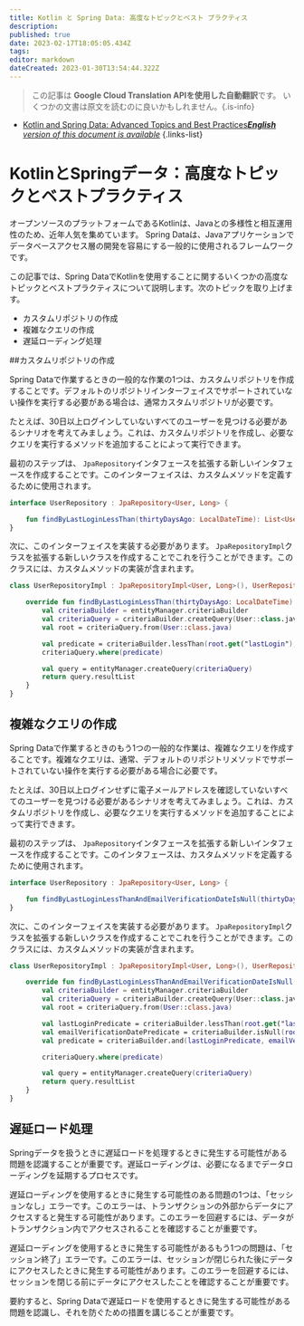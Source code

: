 ```yaml
---
title: Kotlin と Spring Data: 高度なトピックとベスト プラクティス
description: 
published: true
date: 2023-02-17T18:05:05.434Z
tags: 
editor: markdown
dateCreated: 2023-01-30T13:54:44.322Z
---
```


> この記事は **Google Cloud Translation APIを使用した自動翻訳**です。
いくつかの文書は原文を読むのに良いかもしれません。{.is-info}
- [Kotlin and Spring Data: Advanced Topics and Best Practices***English** version of this document is available*](/en/Knowledge-base/Kotlin/kotlin-and-spring-data-advanced-topics-and-best-practices)
{.links-list}


# KotlinとSpringデータ：高度なトピックとベストプラクティス

オープンソースのプラットフォームであるKotlinは、Javaとの多様性と相互運用性のため、近年人気を集めています。 Spring Dataは、Javaアプリケーションでデータベースアクセス層の開発を容易にする一般的に使用されるフレームワークです。

この記事では、Spring DataでKotlinを使用することに関するいくつかの高度なトピックとベストプラクティスについて説明します。次のトピックを取り上げます。

- カスタムリポジトリの作成
- 複雑なクエリの作成
- 遅延ローディング処理

##カスタムリポジトリの作成

Spring Dataで作業するときの一般的な作業の1つは、カスタムリポジトリを作成することです。デフォルトのリポジトリインターフェイスでサポートされていない操作を実行する必要がある場合は、通常カスタムリポジトリが必要です。

たとえば、30日以上ログインしていないすべてのユーザーを見つける必要があるシナリオを考えてみましょう。これは、カスタムリポジトリを作成し、必要なクエリを実行するメソッドを追加することによって実行できます。

最初のステップは、 `JpaRepository`インタフェースを拡張する新しいインタフェースを作成することです。このインターフェイスは、カスタムメソッドを定義するために使用されます。

```kotlin
interface UserRepository : JpaRepository<User, Long> {

    fun findByLastLoginLessThan(thirtyDaysAgo: LocalDateTime): List<User>
}
```

次に、このインターフェイスを実装する必要があります。 `JpaRepositoryImpl`クラスを拡張する新しいクラスを作成することでこれを行うことができます。このクラスには、カスタムメソッドの実装が含まれます。

```kotlin
class UserRepositoryImpl : JpaRepositoryImpl<User, Long>(), UserRepository {

    override fun findByLastLoginLessThan(thirtyDaysAgo: LocalDateTime): List<User> {
        val criteriaBuilder = entityManager.criteriaBuilder
        val criteriaQuery = criteriaBuilder.createQuery(User::class.java)
        val root = criteriaQuery.from(User::class.java)

        val predicate = criteriaBuilder.lessThan(root.get("lastLogin"), thirtyDaysAgo)
        criteriaQuery.where(predicate)

        val query = entityManager.createQuery(criteriaQuery)
        return query.resultList
    }
}
```

## 複雑なクエリの作成

Spring Dataで作業するときのもう1つの一般的な作業は、複雑なクエリを作成することです。複雑なクエリは、通常、デフォルトのリポジトリメソッドでサポートされていない操作を実行する必要がある場合に必要です。

たとえば、30日以上ログインせずに電子メールアドレスを確認していないすべてのユーザーを見つける必要があるシナリオを考えてみましょう。これは、カスタムリポジトリを作成し、必要なクエリを実行するメソッドを追加することによって実行できます。

最初のステップは、 `JpaRepository`インタフェースを拡張する新しいインタフェースを作成することです。このインタフェースは、カスタムメソッドを定義するために使用されます。

```kotlin
interface UserRepository : JpaRepository<User, Long> {

    fun findByLastLoginLessThanAndEmailVerificationDateIsNull(thirtyDaysAgo: LocalDateTime): List<User>
}
```

次に、このインターフェイスを実装する必要があります。 `JpaRepositoryImpl`クラスを拡張する新しいクラスを作成することでこれを行うことができます。このクラスには、カスタムメソッドの実装が含まれます。

```kotlin
class UserRepositoryImpl : JpaRepositoryImpl<User, Long>(), UserRepository {

    override fun findByLastLoginLessThanAndEmailVerificationDateIsNull(thirtyDaysAgo: LocalDateTime): List<User> {
        val criteriaBuilder = entityManager.criteriaBuilder
        val criteriaQuery = criteriaBuilder.createQuery(User::class.java)
        val root = criteriaQuery.from(User::class.java)

        val lastLoginPredicate = criteriaBuilder.lessThan(root.get("lastLogin"), thirtyDaysAgo)
        val emailVerificationDatePredicate = criteriaBuilder.isNull(root.get("emailVerificationDate"))
        val predicate = criteriaBuilder.and(lastLoginPredicate, emailVerificationDatePredicate)

        criteriaQuery.where(predicate)

        val query = entityManager.createQuery(criteriaQuery)
        return query.resultList
    }
}
```

## 遅延ロード処理

Springデータを扱うときに遅延ロードを処理するときに発生する可能性がある問題を認識することが重要です。遅延ローディングは、必要になるまでデータローディングを延期するプロセスです。

遅延ローディングを使用するときに発生する可能性のある問題の1つは、「セッションなし」エラーです。このエラーは、トランザクションの外部からデータにアクセスすると発生する可能性があります。このエラーを回避するには、データがトランザクション内でアクセスされることを確認することが重要です。

遅延ローディングを使用するときに発生する可能性があるもう1つの問題は、「セッション終了」エラーです。このエラーは、セッションが閉じられた後にデータにアクセスしたときに発生する可能性があります。このエラーを回避するには、セッションを閉じる前にデータにアクセスしたことを確認することが重要です。

要約すると、Spring Dataで遅延ロードを使用するときに発生する可能性がある問題を認識し、それを防ぐための措置を講じることが重要です。